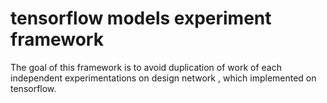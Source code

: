 # tensorflow models experiment framework
The goal of this framework is to avoid duplication of work of each independent experimentations on design network , which implemented on tensorflow.


